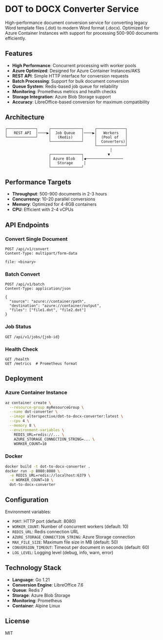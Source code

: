 # DOT to DOCX Converter Service

High-performance document conversion service for converting legacy Word template files (.dot) to modern Word format (.docx). Optimized for Azure Container Instances with support for processing 500-900 documents efficiently.

## Features

- **High Performance**: Concurrent processing with worker pools
- **Azure Optimized**: Designed for Azure Container Instances/AKS
- **REST API**: Simple HTTP interface for conversion requests
- **Batch Processing**: Support for bulk document conversion
- **Queue System**: Redis-based job queue for reliability
- **Monitoring**: Prometheus metrics and health checks
- **Storage Integration**: Azure Blob Storage support
- **Accuracy**: LibreOffice-based conversion for maximum compatibility

## Architecture

```
┌─────────────┐     ┌──────────────┐     ┌─────────────┐
│   REST API  │────▶│  Job Queue   │────▶│   Workers   │
└─────────────┘     │   (Redis)    │     │  (Pool of   │
                    └──────────────┘     │  Converters)│
                                         └─────────────┘
                                                │
                    ┌──────────────┐           ▼
                    │ Azure Blob   │◀─────────────────
                    │   Storage     │
                    └──────────────┘
```

## Performance Targets

- **Throughput**: 500-900 documents in 2-3 hours
- **Concurrency**: 10-20 parallel conversions
- **Memory**: Optimized for 4-8GB containers
- **CPU**: Efficient with 2-4 vCPUs

## API Endpoints

### Convert Single Document
```
POST /api/v1/convert
Content-Type: multipart/form-data

file: <binary>
```

### Batch Convert
```
POST /api/v1/batch
Content-Type: application/json

{
  "source": "azure://container/path",
  "destination": "azure://container/output",
  "files": ["file1.dot", "file2.dot"]
}
```

### Job Status
```
GET /api/v1/jobs/{job-id}
```

### Health Check
```
GET /health
GET /metrics  # Prometheus format
```

## Deployment

### Azure Container Instance

```bash
az container create \
  --resource-group myResourceGroup \
  --name dot-converter \
  --image alterspective/dot-to-docx-converter:latest \
  --cpu 4 \
  --memory 8 \
  --environment-variables \
    REDIS_URL=redis://... \
    AZURE_STORAGE_CONNECTION_STRING=... \
    WORKER_COUNT=10
```

### Docker

```bash
docker build -t dot-to-docx-converter .
docker run -p 8080:8080 \
  -e REDIS_URL=redis://localhost:6379 \
  -e WORKER_COUNT=10 \
  dot-to-docx-converter
```

## Configuration

Environment variables:

- `PORT`: HTTP port (default: 8080)
- `WORKER_COUNT`: Number of concurrent workers (default: 10)
- `REDIS_URL`: Redis connection URL
- `AZURE_STORAGE_CONNECTION_STRING`: Azure Storage connection
- `MAX_FILE_SIZE`: Maximum file size in MB (default: 50)
- `CONVERSION_TIMEOUT`: Timeout per document in seconds (default: 60)
- `LOG_LEVEL`: Logging level (debug, info, warn, error)

## Technology Stack

- **Language**: Go 1.21
- **Conversion Engine**: LibreOffice 7.6
- **Queue**: Redis 7
- **Storage**: Azure Blob Storage
- **Monitoring**: Prometheus
- **Container**: Alpine Linux

## License

MIT